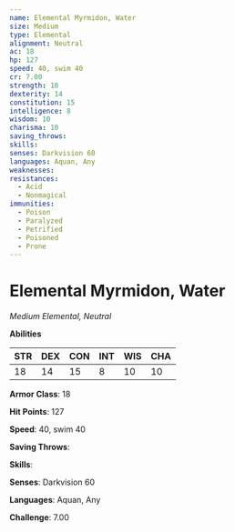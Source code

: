 ```yaml
---
name: Elemental Myrmidon, Water
size: Medium
type: Elemental
alignment: Neutral
ac: 18
hp: 127
speed: 40, swim 40
cr: 7.00
strength: 18
dexterity: 14
constitution: 15
intelligence: 8
wisdom: 10
charisma: 10
saving_throws: 
skills: 
senses: Darkvision 60
languages: Aquan, Any
weaknesses:
resistances:
  - Acid
  - Nonmagical
immunities:
  - Poison
  - Paralyzed
  - Petrified
  - Poisoned
  - Prone
---
```


# Elemental Myrmidon, Water

*Medium Elemental, Neutral*

**Abilities**

| STR | DEX | CON | INT | WIS | CHA |
| --- | --- | --- | --- | --- | --- |
| 18 | 14 | 15 | 8 | 10 | 10 |

**Armor Class**: 18

**Hit Points**: 127

**Speed**: 40, swim 40

**Saving Throws**: 

**Skills**: 

**Senses**: Darkvision 60

**Languages**: Aquan, Any

**Challenge**: 7.00


